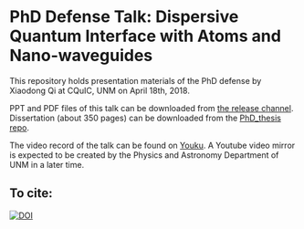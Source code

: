 # PhD Defense Talk: Dispersive Quantum Interface with Atoms and Nano-waveguides
This repository holds presentation materials of the PhD defense by Xiaodong Qi at CQuIC, UNM on April 18th, 2018. 

PPT and PDF files of this talk can be downloaded from [the release channel](https://github.com/i2000s/PhD_DefenseTalk/releases/).
Dissertation (about 350 pages) can be downloaded from the [PhD_thesis repo](https://github.com/i2000s/PhD_Thesis/releases). 

The video record of the talk can be found on [Youku](http://v.youku.com/v_show/id_XMzU1MTg3Mzk0OA==.html).
A Youtube video mirror is expected to be created by the Physics and Astronomy Department of UNM in a later time. 

## To cite: 

[![DOI](https://zenodo.org/badge/91208437.svg)](https://zenodo.org/badge/latestdoi/91208437)
